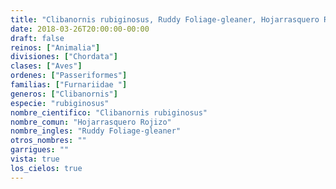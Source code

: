 ```yaml
---
title: "Clibanornis rubiginosus, Ruddy Foliage-gleaner, Hojarrasquero Rojizo"
date: 2018-03-26T20:00:00-00:00
draft: false
reinos: ["Animalia"]
divisiones: ["Chordata"]
clases: ["Aves"]
ordenes: ["Passeriformes"]
familias: ["Furnariidae "]
generos: ["Clibanornis"]
especie: "rubiginosus"
nombre_cientifico: "Clibanornis rubiginosus"
nombre_comun: "Hojarrasquero Rojizo"
nombre_ingles: "Ruddy Foliage-gleaner"
otros_nombres: ""
garrigues: ""
vista: true
los_cielos: true
---
```

